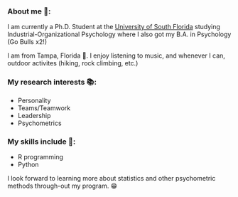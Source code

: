 ### About me :partying_face:: 

I am currently a Ph.D. Student at the [University of South Florida](www.usf.edu) studying Industrial-Organizational Psychology where I also got my B.A. in Psychology (Go Bulls x2!)

I am from Tampa, Florida :palm_tree:. I enjoy listening to music, and whenever I can, outdoor activites (hiking, rock climbing, etc.)

### My research interests :books::
 - Personality
 - Teams/Teamwork
 - Leadership
 - Psychometrics

### My skills include :briefcase::
 - R programming
 - Python

I look forward to learning more about statistics and other psychometric methods through-out my program. :grin:

<!--
**wesley4546/wesley4546** is a ✨ _special_ ✨ repository because its `README.md` (this file) appears on your GitHub profile.

Here are some ideas to get you started:

- 🔭 I’m currently working on ...
- 🌱 I’m currently learning ...
- 👯 I’m looking to collaborate on ...
- 🤔 I’m looking for help with ...
- 💬 Ask me about ...
- 📫 How to reach me: ...
- 😄 Pronouns: ...
- ⚡ Fun fact: ...
-->
